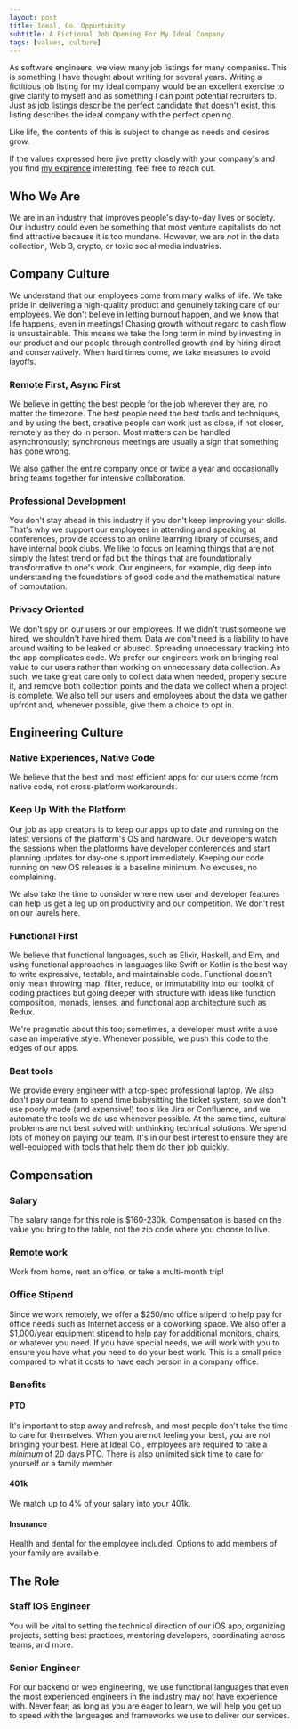 ```yaml
---
layout: post
title: Ideal, Co. Oppurtunity
subtitle: A Fictional Job Opening For My Ideal Company
tags: [values, culture]
---
```


As software engineers, we view many job listings for many companies. This is something I have thought about writing for several years. Writing a fictitious job listing for my ideal company would be an excellent exercise to give clarity to myself and as something I can point potential recruiters to. Just as job listings describe the perfect candidate that doesn't exist, this listing describes the ideal company with the perfect opening.

Like life, the contents of this is subject to change as needs and desires grow.

If the values expressed here jive pretty closely with your company's and you find [my expirence](https://www.linkedin.com/in/daniel-bergquist-41390b16/) interesting, feel free to reach out.

## Who We Are

We are in an industry that improves people's day-to-day lives or society. Our industry could even be something that most venture capitalists do not find attractive because it is too mundane. However, we are *not* in the data collection, Web 3, crypto, or toxic social media industries.

## Company Culture

We understand that our employees come from many walks of life. We take pride in delivering a high-quality product and genuinely taking care of our employees. We don't believe in letting burnout happen, and we know that life happens, even in meetings! Chasing growth without regard to cash flow is unsustainable. This means we take the long term in mind by investing in our product and our people through controlled growth and by hiring direct and conservatively. When hard times come, we take measures to avoid layoffs.

### Remote First, Async First

We believe in getting the best people for the job wherever they are, no matter the timezone. The best people need the best tools and techniques, and by using the best, creative people can work just as close, if not closer, remotely as they do in person. Most matters can be handled asynchronously; synchronous meetings are usually a sign that something has gone wrong.

We also gather the entire company once or twice a year and occasionally bring teams together for intensive collaboration.

### Professional Development

You don't stay ahead in this industry if you don't keep improving your skills. That's why we support our employees in attending and speaking at conferences, provide access to an online learning library of courses, and have internal book clubs. We like to focus on learning things that are not simply the latest trend or fad but the things that are foundationally transformative to one's work. Our engineers, for example, dig deep into understanding the foundations of good code and the mathematical nature of computation.

### Privacy Oriented

We don't spy on our users or our employees. If we didn't trust someone we hired, we shouldn't have hired them. Data we don't need is a liability to have around waiting to be leaked or abused. Spreading unnecessary tracking into the app complicates code. We prefer our engineers work on bringing real value to our users rather than working on unnecessary data collection. As such, we take great care only to collect data when needed, properly secure it, and remove both collection points and the data we collect when a project is complete. We also tell our users and employees about the data we gather upfront and, whenever possible, give them a choice to opt in.

## Engineering Culture

### Native Experiences, Native Code

We believe that the best and most efficient apps for our users come from native code, not cross-platform workarounds.

### Keep Up With the Platform

Our job as app creators is to keep our apps up to date and running on the latest versions of the platform's OS and hardware. Our developers watch the sessions when the platforms have developer conferences and start planning updates for day-one support immediately. Keeping our code running on new OS releases is a baseline minimum. No excuses, no complaining.

We also take the time to consider where new user and developer features can help us get a leg up on productivity and our competition. We don't rest on our laurels here.

### Functional First

We believe that functional languages, such as Elixir, Haskell, and Elm, and using functional approaches in languages like Swift or Kotlin is the best way to write expressive, testable, and maintainable code. Functional doesn't only mean throwing map, filter, reduce, or immutability into our toolkit of coding practices but going deeper with structure with ideas like function composition, monads, lenses, and functional app architecture such as Redux.

We're pragmatic about this too; sometimes, a developer must write a use case an imperative style. Whenever possible, we push this code to the edges of our apps.

### Best tools

We provide every engineer with a top-spec professional laptop. We also don't pay our team to spend time babysitting the ticket system, so we don't use poorly made (and expensive!) tools like Jira or Confluence, and we automate the tools we do use whenever possible. At the same time, cultural problems are not best solved with unthinking technical solutions. We spend lots of money on paying our team. It's in our best interest to ensure they are well-equipped with tools that help them do their job quickly. 

## Compensation

### Salary

The salary range for this role is $160-230k. Compensation is based on the value you bring to the table, not the zip code where you choose to live.

### Remote work

Work from home, rent an office, or take a multi-month trip!

### Office Stipend

Since we work remotely, we offer a $250/mo office stipend to help pay for office needs such as Internet access or a coworking space. We also offer a $1,000/year equipment stipend to help pay for additional monitors, chairs, or whatever you need. If you have special needs, we will work with you to ensure you have what you need to do your best work. This is a small price compared to what it costs to have each person in a company office.

### Benefits

#### PTO

It's important to step away and refresh, and most people don't take the time to care for themselves. When you are not feeling your best, you are not bringing your best. Here at Ideal Co., employees are required to take a *minimum* of 20 days PTO. There is also unlimited sick time to care for yourself or a family member.

#### 401k

We match up to 4% of your salary into your 401k.

#### Insurance

Health and dental for the employee included. Options to add members of your family are available.

## The Role

### Staff iOS Engineer

You will be vital to setting the technical direction of our iOS app, organizing projects, setting best practices, mentoring developers, coordinating across teams, and more.

### Senior Engineer

For our backend or web engineering, we use functional languages that even the most experienced engineers in the industry may not have experience with. Never fear; as long as you are eager to learn, we will help you get up to speed with the languages and frameworks we use to deliver our services.
